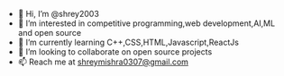 - 👋 Hi, I’m @shrey2003
- 👀 I’m interested in competitive programming,web development,AI,ML and open source
- 🌱 I’m currently learning C++,CSS,HTML,Javascript,ReactJs
- 💞️ I’m looking to collaborate on open source projects
- 📫 Reach me at shreymishra0307@gmail.com

<!---
shrey2003/shrey2003 is a ✨ special ✨ repository because its `README.md` (this file) appears on your GitHub profile.
You can click the Preview link to take a look at your changes.
--->
